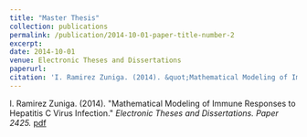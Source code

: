 ```yaml
---
title: "Master Thesis"
collection: publications
permalink: /publication/2014-10-01-paper-title-number-2
excerpt: 
date: 2014-10-01
venue: Electronic Theses and Dissertations
paperurl:
citation: 'I. Ramirez Zuniga. (2014). &quot;Mathematical Modeling of Immune Responses to Hepatitis C Virus Infection .&quot; <i> Electronic Theses and Dissertations. Paper 2425.</i>.'
---
```


I. Ramirez Zuniga. (2014). "Mathematical Modeling of Immune Responses to Hepatitis C Virus Infection." <i>Electronic Theses and Dissertations. Paper 2425.</i> [pdf](https://dc.etsu.edu/etd/2425)

